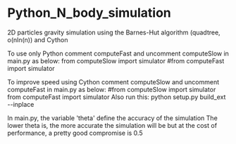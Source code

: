 # Python_N_body_simulation
2D particles gravity simulation using the Barnes-Hut algorithm (quadtree, o(nln(n)) and Cython


To use only Python comment computeFast and uncomment computeSlow in main.py as below:
from computeSlow import simulator
#from computeFast import simulator

To improve speed using Cython comment computeSlow and uncomment computeFast in main.py as below:
#from computeSlow import simulator
from computeFast import simulator
Also run this: python setup.py build_ext --inplace


In main.py, the variable 'theta' define the accuracy of the simulation
The lower theta is, the more accurate the simulation will be but at the cost of performance, a pretty good compromise is 0.5
